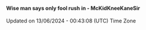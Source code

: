 #### Wise man says only fool rush in - McKidKneeKaneSir
Updated on 13/06/2024 - 00:43:08 (UTC) Time Zone
